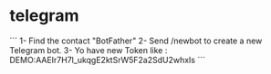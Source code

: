 # telegram


´´´
1- Find the contact "BotFather"
2- Send /newbot to create a new Telegram bot.
3- Yo have new Token like : DEMO:AAEIr7H7l_ukqgE2ktSrW5F2a2SdU2whxIs
´´´
